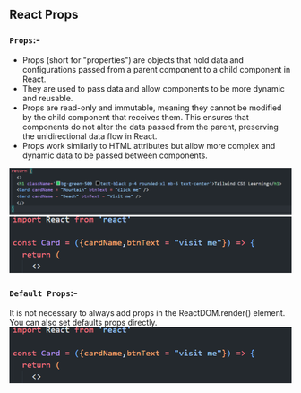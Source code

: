 ## React Props

### `Props`:-
- Props (short for "properties") are objects that hold data and configurations passed from a parent component to a child component in React.
- They are used to pass data and allow components to be more dynamic and reusable.
- Props are read-only and immutable, meaning they cannot be modified by the child component that receives them. This ensures that components do not alter the data passed from the parent, preserving the unidirectional data flow in React.
- Props work similarly to HTML attributes but allow more complex and dynamic data to be passed between components.

![alt text](../00_React_Roadmap/Images/image-3.png)
![alt text](../00_React_Roadmap/Images/image-4.png)

### `Default Props`:-
It is not necessary to always add props in the ReactDOM.render() element. You can also set defaults props directly.
![alt text](../00_React_Roadmap/Images/image-4.png)